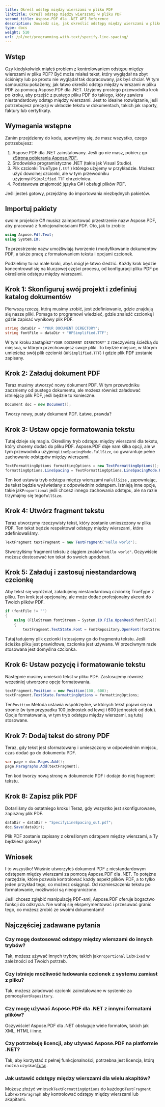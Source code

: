 ```yaml
---
title: Określ odstęp między wierszami w pliku PDF
linktitle: Określ odstęp między wierszami w pliku PDF
second_title: Aspose.PDF dla .NET API Reference
description: Dowiedz się, jak określić odstępy między wierszami w pliku PDF za pomocą Aspose.PDF dla .NET dzięki temu przewodnikowi krok po kroku. Idealne dla programistów poszukujących precyzyjnego formatowania tekstu.
type: docs
weight: 510
url: /pl/net/programming-with-text/specify-line-spacing/
---
```

## Wstęp

Czy kiedykolwiek miałeś problem z kontrolowaniem odstępu między wierszami w pliku PDF? Być może miałeś tekst, który wyglądał na zbyt ściśnięty lub po prostu nie wyglądał tak dopracowany, jak byś chciał. W tym samouczku pokażemy, jak łatwo określić odstęp między wierszami w pliku PDF za pomocą Aspose.PDF dla .NET. Użyjemy prostego przewodnika krok po kroku, aby przejść z pustego pliku PDF do takiego, który zawiera niestandardowy odstęp między wierszami. Jest to idealne rozwiązanie, jeśli potrzebujesz precyzji w układzie tekstu w dokumentach, takich jak raporty, faktury lub certyfikaty.

## Wymagania wstępne

Zanim przejdziemy do kodu, upewnijmy się, że masz wszystko, czego potrzebujesz:

1.  Aspose.PDF dla .NET zainstalowany. Jeśli go nie masz, pobierz go z[Strona pobierania Aspose.PDF](https://releases.aspose.com/pdf/net/).
2. Środowisko programistyczne .NET (takie jak Visual Studio).
3. Plik czcionki TrueType (`.ttf` ) którego użyjemy w przykładzie. Możesz użyć dowolnej czcionki, ale w tym przewodniku użyjemy`HPSimplified.TTF` chrzcielnica.
4. Podstawowa znajomość języka C# i obsługi plików PDF.

Jeśli jesteś gotowy, przejdźmy do importowania niezbędnych pakietów.

## Importuj pakiety

swoim projekcie C# musisz zaimportować przestrzenie nazw Aspose.PDF, aby pracować z funkcjonalnościami PDF. Oto, jak to zrobić:

```csharp
using Aspose.Pdf.Text;
using System.IO;
```

Te przestrzenie nazw umożliwiają tworzenie i modyfikowanie dokumentów PDF, a także pracę z formatowaniem tekstu i opcjami czcionek.

Podzielimy to na małe kroki, abyś mógł je łatwo śledzić. Każdy krok będzie koncentrował się na kluczowej części procesu, od konfiguracji pliku PDF po określenie odstępu między wierszami.

## Krok 1: Skonfiguruj swój projekt i zdefiniuj katalog dokumentów

Pierwszą rzeczą, którą musimy zrobić, jest zdefiniowanie, gdzie znajdują się nasze pliki. Pomaga to programowi wiedzieć, gdzie znaleźć czcionkę i gdzie zapisać wynikowy plik PDF.

```csharp
string dataDir = "YOUR DOCUMENT DIRECTORY";
string fontFile = dataDir + "HPSimplified.TTF";
```

 W tym kroku zastąpisz`"YOUR DOCUMENT DIRECTORY"` z rzeczywistą ścieżką do miejsca, w którym przechowujesz swoje pliki. To będzie miejsce, w którym umieścisz swój plik czcionki (`HPSimplified.TTF`) i gdzie plik PDF zostanie zapisany.

## Krok 2: Załaduj dokument PDF

Teraz musimy utworzyć nowy dokument PDF. W tym przewodniku zaczniemy od pustego dokumentu, ale możesz również załadować istniejący plik PDF, jeśli będzie to konieczne.

```csharp
Document doc = new Document();
```

Tworzy nowy, pusty dokument PDF. Łatwe, prawda?

## Krok 3: Ustaw opcje formatowania tekstu

 Tutaj dzieje się magia. Określimy tryb odstępu między wierszami dla tekstu, który chcemy dodać do pliku PDF. Aspose.PDF daje nam kilka opcji, ale w tym przewodniku użyjemy`LineSpacingMode.FullSize`, co gwarantuje pełne zachowanie odstępów między wierszami.

```csharp
TextFormattingOptions formattingOptions = new TextFormattingOptions();
formattingOptions.LineSpacing = TextFormattingOptions.LineSpacingMode.FullSize;
```

 Ten kod ustawia tryb odstępu między wierszami na`FullSize` , zapewniając, że tekst będzie wyświetlany z odpowiednim odstępem. Istnieją inne opcje, takie jak`Proportional` jeśli chcesz innego zachowania odstępu, ale na razie trzymajmy się tego`FullSize`.

## Krok 4: Utwórz fragment tekstu

Teraz utworzymy rzeczywisty tekst, który zostanie umieszczony w pliku PDF. Ten tekst będzie respektował odstępy między wierszami, które zdefiniowaliśmy.

```csharp
TextFragment textFragment = new TextFragment("Hello world");
```

 Stworzyliśmy fragment tekstu z ciągiem znaków`"Hello world"`. Oczywiście możesz dostosować ten tekst do swoich upodobań.

## Krok 5: Załaduj i zastosuj niestandardową czcionkę

Aby tekst się wyróżniał, załadujemy niestandardową czcionkę TrueType z pliku. Ten krok jest opcjonalny, ale może dodać profesjonalny akcent do Twoich plików PDF.

```csharp
if (fontFile != "")
{
    using (FileStream fontStream = System.IO.File.OpenRead(fontFile))
    {
        textFragment.TextState.Font = FontRepository.OpenFont(fontStream, FontTypes.TTF);
```

Tutaj ładujemy plik czcionki i stosujemy go do fragmentu tekstu. Jeśli ścieżka pliku jest prawidłowa, czcionka jest używana. W przeciwnym razie stosowana jest domyślna czcionka.

## Krok 6: Ustaw pozycję i formatowanie tekstu

Następnie musimy umieścić tekst w pliku PDF. Zastosujemy również wcześniej utworzone opcje formatowania.

```csharp
textFragment.Position = new Position(100, 600);
textFragment.TextState.FormattingOptions = formattingOptions;
```

 Ten`Position` Metoda ustawia współrzędne, w których tekst pojawi się na stronie (w tym przypadku 100 jednostek od lewej i 600 jednostek od dołu). Opcje formatowania, w tym tryb odstępu między wierszami, są tutaj stosowane.

## Krok 7: Dodaj tekst do strony PDF

Teraz, gdy tekst jest sformatowany i umieszczony w odpowiednim miejscu, czas dodać go do dokumentu PDF.

```csharp
var page = doc.Pages.Add();
page.Paragraphs.Add(textFragment);
```

Ten kod tworzy nową stronę w dokumencie PDF i dodaje do niej fragment tekstu.

## Krok 8: Zapisz plik PDF

Dotarliśmy do ostatniego kroku! Teraz, gdy wszystko jest skonfigurowane, zapiszmy plik PDF.

```csharp
dataDir = dataDir + "SpecifyLineSpacing_out.pdf";
doc.Save(dataDir);
```

Plik PDF zostanie zapisany z określonym odstępem między wierszami, a Ty będziesz gotowy!

## Wniosek

I to wszystko! Właśnie utworzyłeś dokument PDF z niestandardowym odstępem między wierszami za pomocą Aspose.PDF dla .NET. To potężne narzędzie, które pozwala kontrolować każdy aspekt plików PDF, a to tylko jeden przykład tego, co możesz osiągnąć. Od rozmieszczenia tekstu po formatowanie, możliwości są nieograniczone.

Jeśli chcesz zgłębić manipulację PDF-ami, Aspose.PDF oferuje bogactwo funkcji do odkrycia. Nie wahaj się eksperymentować i przesuwać granic tego, co możesz zrobić ze swoimi dokumentami!

## Najczęściej zadawane pytania

### Czy mogę dostosować odstępy między wierszami do innych trybów?  
 Tak, możesz używać innych trybów, takich jak`Proportional` Lub`Fixed` w zależności od Twoich potrzeb.

### Czy istnieje możliwość ładowania czcionek z systemu zamiast z pliku?  
 Tak, możesz załadować czcionki zainstalowane w systemie za pomocą`FontRepository`.

### Czy mogę używać Aspose.PDF dla .NET z innymi formatami plików?  
Oczywiście! Aspose.PDF dla .NET obsługuje wiele formatów, takich jak XML, HTML i inne.

### Czy potrzebuję licencji, aby używać Aspose.PDF na platformie .NET?  
Tak, aby korzystać z pełnej funkcjonalności, potrzebna jest licencja, którą można uzyskać[Tutaj](https://purchase.aspose.com/buy).

### Jak ustawić odstępy między wierszami dla wielu akapitów?  
 Możesz złożyć wniosek`TextFormattingOptions` do każdego`TextFragment` Lub`TextParagraph` aby kontrolować odstępy między wierszami lub akapitami.